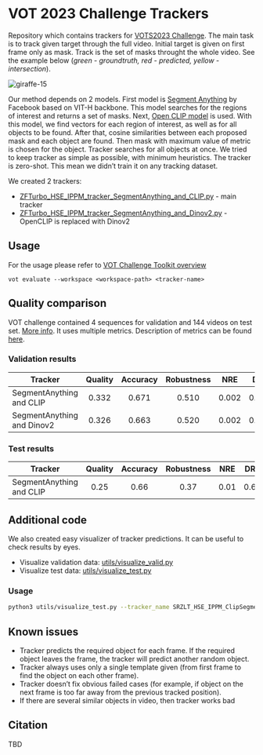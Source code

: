 # VOT 2023 Challenge Trackers
Repository which contains trackers for [VOTS2023 Challenge](https://www.votchallenge.net/vots2023/). The main task is to track given target through the full video. Initial target is given on first frame only as mask. Track is the set of masks throught the whole video. See the example below (_green - groundtruth, red - predicted, yellow - intersection_).  

![giraffe-15](images/example.gif)

Our method depends on 2 models. First model is [Segment Anything](https://github.com/facebookresearch/segment-anything) by Facebook based on VIT-H backbone. This model searches for the regions of interest and returns a set of masks. Next, [Open CLIP model](https://github.com/mlfoundations/open_clip) is used. With this model, we find vectors for each region of interest, as well as for all objects to be found. After that, cosine similarities between each proposed mask and each object are found. Then mask with maximum value of metric is chosen for the object. Tracker searches for all objects at once. We tried to keep tracker as simple as possible, with minimum heuristics. The
tracker is zero-shot. This mean we didn’t train it on any tracking dataset. 

We created 2 trackers:
* [ZFTurbo_HSE_IPPM_tracker_SegmentAnything_and_CLIP.py](ZFTurbo_HSE_IPPM_tracker_SegmentAnything_and_CLIP.py) - main tracker
* [ZFTurbo_HSE_IPPM_tracker_SegmentAnything_and_Dinov2.py](ZFTurbo_HSE_IPPM_tracker_SegmentAnything_and_Dinov2.py) - OpenCLIP is replaced with Dinov2

## Usage

For the usage please refer to [VOT Challenge Toolkit overview](https://www.votchallenge.net/howto/overview.html)

```
vot evaluate --workspace <workspace-path> <tracker-name>
```

## Quality comparison

VOT challenge contained 4 sequences for validation and 144 videos on test set. [More info](https://www.votchallenge.net/vots2023/participation.html). It uses multiple metrics. Description of metrics can be found [here](https://data.votchallenge.net/vots2023/measures.pdf).

### Validation results

| Tracker     | Quality  | Accuracy  | Robustness  | NRE  | DRE  | ADQ |
| ------------- |:---------:|:----------:|:----------:|:----------:|:------------------:|:------------------:|
| SegmentAnything and CLIP   | 0.332   | 0.671    | 0.510     | 0.002    | 0.488  | 0.000  |
| SegmentAnything and Dinov2 | 0.326   | 0.663    | 0.520     |  0.002   | 0.478  | 0.000  |

### Test results

| Tracker     | Quality  | Accuracy  | Robustness  | NRE  | DRE  | ADQ |
| ------------- |:---------:|:----------:|:----------:|:----------:|:------------------:|:------------------:|
| SegmentAnything and CLIP   | 0.25   | 0.66    | 0.37     | 0.01    | 0.62  | 0.000  |


## Additional code

We also created easy visualizer of tracker predictions. It can be useful to check results by eyes.
* Visualize validation data: [utils/visualize_valid.py](utils/visualize_valid.py)
* Visualize test data: [utils/visualize_test.py](utils/visualize_test.py)

### Usage

```bash
python3 utils/visualize_test.py --tracker_name SRZLT_HSE_IPPM_ClipSegmentAnything --workspace /home/vot_workspace
```

## Known issues

* Tracker predicts the required object for each frame. If the required object leaves the frame,
the tracker will predict another random object.
* Tracker always uses only a single template given (from first frame to find the object on each
other frame).
* Tracker doesn’t fix obvious failed cases (for example, if object on the next frame is too far
away from the previous tracked position).
* If there are several similar objects in video, then tracker works bad

## Citation

TBD